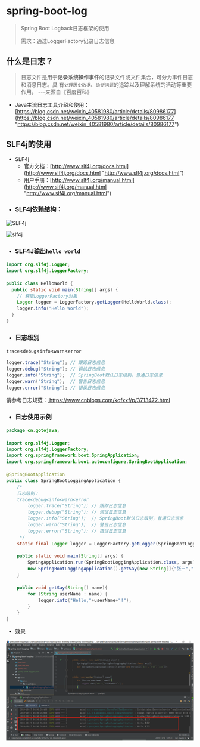 # spring-boot-log #
> Spring Boot Logback日志框架的使用
>
> 需求：通过LoggerFactory记录日志信息

## 什么是日志？ ##
> 日志文件是用于**记录系统操作事件**的记录文件或文件集合，可分为事件日志和消息日志。具
> 有`处理历史数据`、`诊断问题`的追踪以及理解系统的活动等重要作用。
> ---来源自《百度百科》

- Java主流日志工具介绍和使用：[https://blog.csdn.net/weixin_40581980/article/details/80986177](https://blog.csdn.net/weixin_40581980/article/details/80986177 "https://blog.csdn.net/weixin_40581980/article/details/80986177")

## SLF4j的使用 ##
+ SLF4j
	- 官方文档：[http://www.slf4j.org/docs.html](http://www.slf4j.org/docs.html "http://www.slf4j.org/docs.html")
	- 用户手册：[http://www.slf4j.org/manual.html](http://www.slf4j.org/manual.html "http://www.slf4j.org/manual.html")

- ### SLF4j依赖结构： ###
![SLF4j](http://www.slf4j.org/images/concrete-bindings.png)


![slf4j](http://www.slf4j.org/images/legacy.png)

- ### SLF4J输出`hello world` ###

```java
import org.slf4j.Logger;
import org.slf4j.LoggerFactory;

public class HelloWorld {
  public static void main(String[] args) {
  	// 获取LoggerFactory对象
    Logger logger = LoggerFactory.getLogger(HelloWorld.class);
    logger.info("Hello World");
  }
}
```
- ### 日志级别 ###
`trace`<`debug`<`info`<`warn`<`error`
```java
logger.trace("String");	// 跟踪日志信息
logger.debug("String");	// 调试日志信息
logger.info("String");  // SpringBoot默认日志级别，普通日志信息
logger.warn("String");	// 警告日志信息
logger.error("String");	// 错误日志信息
```

请参考日志规范：[ https://www.cnblogs.com/kofxxf/p/3713472.html ]( https://www.cnblogs.com/kofxxf/p/3713472.html )

- ### 日志使用示例

```java
package cn.gotojava;

import org.slf4j.Logger;
import org.slf4j.LoggerFactory;
import org.springframework.boot.SpringApplication;
import org.springframework.boot.autoconfigure.SpringBootApplication;

@SpringBootApplication
public class SpringBootLoggingApplication {
    /*
    日志级别：
    trace<debug<info<warn<error
        logger.trace("String");	// 跟踪日志信息
        logger.debug("String");	// 调试日志信息
        logger.info("String");  // SpringBoot默认日志级别，普通日志信息
        logger.warn("String");	// 警告日志信息
        logger.error("String");	// 错误日志信息
     */
    static final Logger logger = LoggerFactory.getLogger(SpringBootLoggingApplication.class);

    public static void main(String[] args) {
        SpringApplication.run(SpringBootLoggingApplication.class, args);
        new SpringBootLoggingApplication().getSay(new String[]{"张三","李四","王五"});
    }

    public void getSay(String[] name){
        for (String userName : name) {
            logger.info("Hello,"+userName+"!");
        }
    }
}
```

- 效果

![logbakUse](../images/logbackUse.png)
